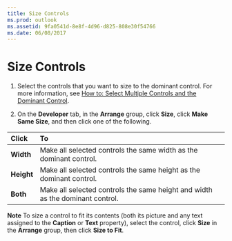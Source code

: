 ```yaml
---
title: Size Controls
ms.prod: outlook
ms.assetid: 9fa0541d-8e8f-4d96-d825-808e30f54766
ms.date: 06/08/2017
---
```



# Size Controls

1. Select the controls that you want to size to the dominant control. For more information, see  [How to: Select Multiple Controls and the Dominant Control](select-multiple-controls-and-the-dominant-control.md). 
    
2. On the  **Developer** tab, in the **Arrange** group, click **Size**, click  **Make Same Size**, and then click one of the following. 
    

|**Click**|**To**|
|:-----|:-----|
| **Width**|Make all selected controls the same width as the dominant control.|
| **Height**|Make all selected controls the same height as the dominant control.|
| **Both**|Make all selected controls the same height and width as the dominant control.|

 **Note**  To size a control to fit its contents (both its picture and any text assigned to the  **Caption** or **Text** property), select the control, click **Size** in the **Arrange** group, then click **Size to Fit**.


